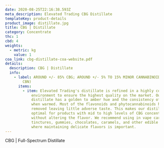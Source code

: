 ```yaml
---
date: 2020-08-25T22:16:38.593Z
meta_description: Elevated Trading CBG Distillate
templateKey: product-details
product_image: distillate.jpg
title: CBG | Distillate
category: Concentrate
thc: 1
cbd: 4
weights:
  - metric: kg
    value: 1
coa_link: cbg-distillate-coa-website.pdf
details:
  description: CBG | Distillate
  info:
    - label: AROUND +/- 85% CBG; AROUND +/- 5% TO 15% MINOR CANNABINOIDS (CBC, CBD,
        CBN)
      items:
        - item: Elevated Trading's distillate is refined in a highly controlled
            environment to ensure the highest quality on the market. Our
            distillate has a golden to amber hue and the consistency of honey
            when warmed. Most of the flavonoids and phytocannabinoids have been
            removed leaving little adverse taste. This makes our distillate
            optimal for products with mid to high levels of CBG concentration
            without altering the flavor. We recommend using in vape cartridges,
            tinctures, gummies, chocolates, caramels, and other edible products
            where maintaining delicate flavors is important.
---
```


CBG | Full-Spectrum Distillate
